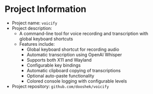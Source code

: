 # Project Information

- Project name: `voicify`
- Project description:
  - A command-line tool for voice recording and transcription with global keyboard shortcuts
  - Features include:
    - Global keyboard shortcut for recording audio
    - Automatic transcription using OpenAI Whisper
    - Supports both X11 and Wayland
    - Configurable key bindings
    - Automatic clipboard copying of transcriptions
    - Optional auto-paste functionality
    - Colored console logging with configurable levels
- Project repository: `github.com/dooshek/voicify`
